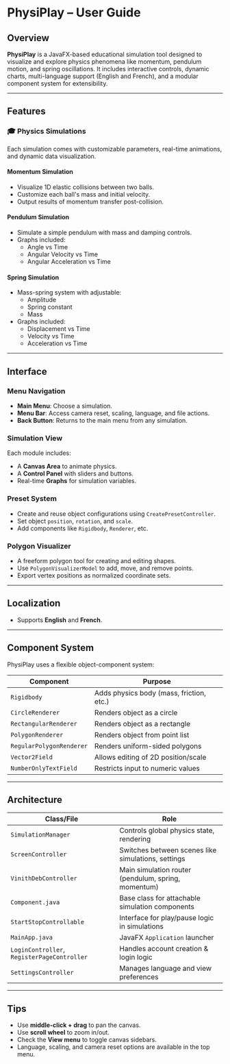 
# PhysiPlay – User Guide

## Overview

**PhysiPlay** is a JavaFX-based educational simulation tool designed to visualize and explore physics phenomena like momentum, pendulum motion, and spring oscillations. It includes interactive controls, dynamic charts, multi-language support (English and French), and a modular component system for extensibility.

---

## Features

### 🎓 Physics Simulations

Each simulation comes with customizable parameters, real-time animations, and dynamic data visualization.

#### Momentum Simulation
- Visualize 1D elastic collisions between two balls.
- Customize each ball's mass and initial velocity.
- Output results of momentum transfer post-collision.

#### Pendulum Simulation
- Simulate a simple pendulum with mass and damping controls.
- Graphs included:
  - Angle vs Time
  - Angular Velocity vs Time
  - Angular Acceleration vs Time

#### Spring Simulation
- Mass-spring system with adjustable:
  - Amplitude
  - Spring constant
  - Mass
- Graphs included:
  - Displacement vs Time
  - Velocity vs Time
  - Acceleration vs Time

---

## Interface

### Menu Navigation
- **Main Menu**: Choose a simulation.
- **Menu Bar**: Access camera reset, scaling, language, and file actions.
- **Back Button**: Returns to the main menu from any simulation.

### Simulation View
Each module includes:
- A **Canvas Area** to animate physics.
- A **Control Panel** with sliders and buttons.
- Real-time **Graphs** for simulation variables.

### Preset System
- Create and reuse object configurations using `CreatePresetController`.
- Set object `position`, `rotation`, and `scale`.
- Add components like `Rigidbody`, `Renderer`, etc.

### Polygon Visualizer
- A freeform polygon tool for creating and editing shapes.
- Use `PolygonVisualizerModel` to add, move, and remove points.
- Export vertex positions as normalized coordinate sets.

---

## Localization

- Supports **English** and **French**.

---

## Component System

PhysiPlay uses a flexible object-component system:

| Component              | Purpose                                   |
|------------------------|-------------------------------------------|
| `Rigidbody`            | Adds physics body (mass, friction, etc.)  |
| `CircleRenderer`       | Renders object as a circle                |
| `RectangularRenderer`  | Renders object as a rectangle             |
| `PolygonRenderer`      | Renders object from point list            |
| `RegularPolygonRenderer`| Renders uniform-sided polygons           |
| `Vector2Field`         | Allows editing of 2D position/scale       |
| `NumberOnlyTextField`  | Restricts input to numeric values         |

---

## Architecture

| Class/File                | Role |
|---------------------------|------|
| `SimulationManager`       | Controls global physics state, rendering |
| `ScreenController`        | Switches between scenes like simulations, settings |
| `VinithDebController`     | Main simulation router (pendulum, spring, momentum) |
| `Component.java`          | Base class for attachable simulation components |
| `StartStopControllable`  | Interface for play/pause logic in simulations |
| `MainApp.java`            | JavaFX `Application` launcher |
| `LoginController`, `RegisterPageController` | Handles account creation & login logic |
| `SettingsController`      | Manages language and view preferences |

---

## Tips

- Use **middle-click + drag** to pan the canvas.
- Use **scroll wheel** to zoom in/out.
- Check the **View menu** to toggle canvas sidebars.
- Language, scaling, and camera reset options are available in the top menu.
